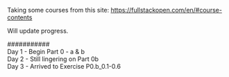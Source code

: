 Taking some courses from this site:  https://fullstackopen.com/en/#course-contents  

Will update progress.  

###########  
Day 1 - Begin Part 0 - a & b  
Day 2 - Still lingering on Part 0b  
Day 3 - Arrived to Exercise P0.b_0.1-0.6  

